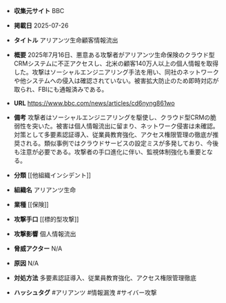 - **収集元サイト**
BBC

- **掲載日**
2025-07-26

- **タイトル**
アリアンツ生命顧客情報流出

- **概要**
2025年7月16日、悪意ある攻撃者がアリアンツ生命保険のクラウド型CRMシステムに不正アクセスし、北米の顧客140万人以上の個人情報を取得した。攻撃はソーシャルエンジニアリング手法を用い、同社のネットワークや他システムへの侵入は確認されていない。被害拡大防止のため即時対応が取られ、FBIにも通報済みである。

- **URL**
https://www.bbc.com/news/articles/cd6nyng861wo

- **備考**
攻撃者はソーシャルエンジニアリングを駆使し、クラウド型CRMの脆弱性を突いた。被害は個人情報流出に留まり、ネットワーク侵害は未確認。対策として多要素認証導入、従業員教育強化、アクセス権限管理の徹底が推奨される。類似事例ではクラウドサービスの設定ミスが多発しており、今後も注意が必要である。攻撃者の手口進化に伴い、監視体制強化も重要となる。

- **分類**
[[他組織インシデント]]

- **組織名**
アリアンツ生命

- **業種**
[[保険]]

- **攻撃手口**
[[標的型攻撃]]

- **攻撃影響**
個人情報流出

- **脅威アクター**
N/A

- **原因**
N/A

- **対処方法**
多要素認証導入、従業員教育強化、アクセス権限管理徹底

- **ハッシュタグ**
#アリアンツ #情報漏洩 #サイバー攻撃
